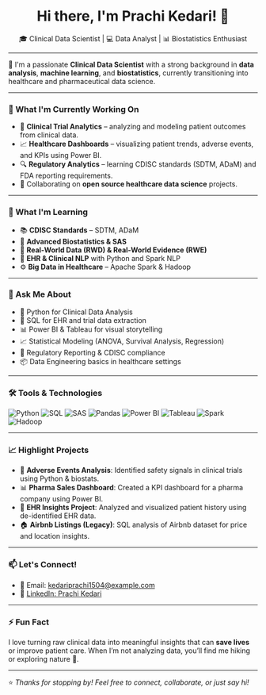 <h1 align="center">Hi there, I'm Prachi Kedari! 👋</h1>

<p align="center">🎓 Clinical Data Scientist | 💻 Data Analyst | 📊 Biostatistics Enthusiast</p>

---

🌟 I'm a passionate **Clinical Data Scientist** with a strong background in **data analysis**, **machine learning**, and **biostatistics**, currently transitioning into healthcare and pharmaceutical data science.

---

### 🔭 What I'm Currently Working On
- 🧪 **Clinical Trial Analytics** – analyzing and modeling patient outcomes from clinical data.
- 📈 **Healthcare Dashboards** – visualizing patient trends, adverse events, and KPIs using Power BI.
- 🔍 **Regulatory Analytics** – learning CDISC standards (SDTM, ADaM) and FDA reporting requirements.
- 🤝 Collaborating on **open source healthcare data science** projects.

---

### 🌱 What I'm Learning
- 📚 **CDISC Standards** – SDTM, ADaM  
- 🧠 **Advanced Biostatistics & SAS**  
- 🧬 **Real-World Data (RWD) & Real-World Evidence (RWE)**  
- 🏥 **EHR & Clinical NLP** with Python and Spark NLP  
- ⚙️ **Big Data in Healthcare** – Apache Spark & Hadoop

---

### 💬 Ask Me About
- 🐍 Python for Clinical Data Analysis  
- 💾 SQL for EHR and trial data extraction  
- 📊 Power BI & Tableau for visual storytelling  
- 📈 Statistical Modeling (ANOVA, Survival Analysis, Regression)  
- 🧪 Regulatory Reporting & CDISC compliance  
- 📦 Data Engineering basics in healthcare settings

---

### 🛠 Tools & Technologies
![Python](https://img.shields.io/badge/Python-3670A0?style=for-the-badge&logo=python&logoColor=ffdd54)
![SQL](https://img.shields.io/badge/SQL-07405E?style=for-the-badge&logo=sqlite&logoColor=white)
![SAS](https://img.shields.io/badge/SAS-00599C?style=for-the-badge&logoColor=white)
![Pandas](https://img.shields.io/badge/Pandas-150458?style=for-the-badge&logo=pandas&logoColor=white)
![Power BI](https://img.shields.io/badge/PowerBI-F2C811?style=for-the-badge&logo=powerbi&logoColor=black)
![Tableau](https://img.shields.io/badge/Tableau-E97627?style=for-the-badge&logo=tableau&logoColor=white)
![Spark](https://img.shields.io/badge/Apache%20Spark-E25A1C?style=for-the-badge&logo=apachespark&logoColor=white)
![Hadoop](https://img.shields.io/badge/Hadoop-66CCFF?style=for-the-badge&logo=apachehadoop&logoColor=black)

---

### 📈 Highlight Projects
- 🔬 **Adverse Events Analysis**: Identified safety signals in clinical trials using Python & biostats.  
- 📊 **Pharma Sales Dashboard**: Created a KPI dashboard for a pharma company using Power BI.  
- 🏥 **EHR Insights Project**: Analyzed and visualized patient history using de-identified EHR data.  
- 🏠 **Airbnb Listings (Legacy)**: SQL analysis of Airbnb dataset for price and location insights.

---

### 📫 Let's Connect!
- 📧 Email: kedariprachi1504@example.com  
- 💼 [LinkedIn: Prachi Kedari](https://www.linkedin.com/in/yourprofile)

---

### ⚡ Fun Fact
I love turning raw clinical data into meaningful insights that can **save lives** or improve patient care. When I’m not analyzing data, you’ll find me hiking or exploring nature 🌿.

---

⭐ *Thanks for stopping by! Feel free to connect, collaborate, or just say hi!*

